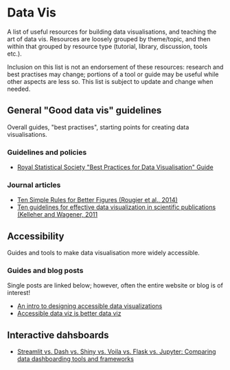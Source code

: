 # Data Vis

A list of useful resources for building data visualisations, and teaching the art of data vis.
Resources are loosely grouped by theme/topic, and then within that grouped by resource type (tutorial, library,
discussion, tools etc.).

Inclusion on this list is not an endorsement of these resources: research and best practises may change; portions of a tool or guide may be useful
while other aspects are less so. This list is subject to update and change when needed.

## General "Good data vis" guidelines

Overall guides, "best practises", starting points for creating data visualisations.

### Guidelines and policies

- [Royal Statistical Society "Best Practices for Data Visualisation" Guide](https://royal-statistical-society.github.io/datavisguide/)
### Journal articles

- [Ten Simple Rules for Better Figures (Rougier et al., 2014)](https://doi.org/10.1371%2Fjournal.pcbi.1003833)
- [Ten guidelines for effective data visualization in scientific publications (Kelleher and Wagener, 2011](https://doi.org/10.1016/j.envsoft.2010.12.006)

## Accessibility

Guides and tools to make data visualisation more widely accessible.

### Guides and blog posts

Single posts are linked below; however, often the entire website or blog is of interest!

- [An intro to designing accessible data visualizations](https://fossheim.io/writing/posts/accessible-dataviz-design/)
- [Accessible data viz is better data viz](https://www.storytellingwithdata.com/blog/2018/6/26/accessible-data-viz-is-better-data-viz)

## Interactive dahsboards

- [Streamlit vs. Dash vs. Shiny vs. Voila vs. Flask vs. Jupyter: Comparing data dashboarding tools and frameworks](https://www.datarevenue.com/en-blog/data-dashboarding-streamlit-vs-dash-vs-shiny-vs-voila)
